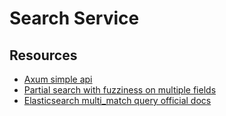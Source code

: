 # Search Service

## Resources

* [Axum simple api](https://github.com/wpcodevo/simple-api-rust-axum/blob/master/src/main.rs)
* [Partial search with fuzziness on multiple fields](https://stackoverflow.com/questions/74867381/elasticsearch-partial-search-with-fuzziness-on-multiple-fields)
* [Elasticsearch multi_match query official docs](https://www.elastic.co/guide/en/elasticsearch/reference/current/query-dsl-multi-match-query.html#multi-match-types)
